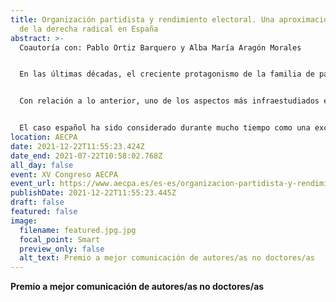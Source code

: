```yaml
---
title: Organización partidista y rendimiento electoral. Una aproximación al caso
  de la derecha radical en España
abstract: >-
  Coautoría con: Pablo Ortiz Barquero y Alba María Aragón Morales


  En las últimas décadas, el creciente protagonismo de la familia de partidos de derecha radical en Europa ha recabado una considerable atención académica. En este sentido, el principal objeto de este campo de estudio ha sido arrojar luz acerca de los factores que pueden explicar el éxito de este tipo de partidos. La literatura ha distinguido entre las llamadas explicaciones de la demanda (centradas en las actitudes, orientaciones de ciudadanía y electorado) y las explicaciones de la oferta (que dan cuenta de la ideología, estrategia, liderazgo e infraestructura organizativa de los propios partidos). Tradicionalmente, los factores de la demanda han constituido el prisma hegemónico en la materia, de tal forma que el auge de la derecha radical ha sido interpretado principalmente como resultado de la deprivación económica, las orientaciones antiinmigración, el voto de protesta o la alienación política. No obstante, de forma más reciente se han subrayado varios déficits de este tipo de explicaciones: en particular, su incapacidad para dar cuenta del desigual rendimiento electoral de estos partidos en perspectiva temporal y geográfica. En esta línea, se ha apuntado a la necesidad de llevar a cabo una suerte de “giro internalista” en la agenda de estudio de la derecha radical, de forma que los factores de la oferta se integren de forma sistemática y exhaustiva en los análisis empíricos.


  Con relación a lo anterior, uno de los aspectos más infraestudiados en la materia tiene que ver con el papel del capital humano en los partidos de derecha radical y su influencia en el rendimiento electoral. La escasa evidencia empírica existente hasta el momento -en particular, los trabajos de Carter (2005) y Art (2011)- ha señalado que, en la medida en que la derecha radical es capaz de reclutar activistas y candidatos competentes, con buena reputación y alto estatus socioeconómico y educativo, mejores resultados electorales obtendrá. Al contario, la presencia de candidatos con bajo estatus y un perfil ideológico extremista es un buen predictor de fracaso. Asimismo, se ha apuntado cómo la implantación organizativa de la derecha radical a nivel local es un buen predictor del rendimiento electoral en elecciones de carácter nacional (Erlingsson, Loxbo, & Öhrvall, 2012).


  El caso español ha sido considerado durante mucho tiempo como una excepción en el contexto europeo debido a la ausencia de derecha radical institucionalizada. Más recientemente, la irrupción de VOX en diferentes arenas ha puesto fin al llamado “excepcionalismo español”. Aunque desde el punto de vista de la demanda se ha analizado la base electoral del partido (Ortiz, 2019; Turnbull-Dugarte, 2019), no existen hasta al momento aproximaciones que hayan considerado de forma sistemática los factores de la oferta política. El objetivo principal de esta investigación es examinar el impacto de la dimensión organizativa en el rendimiento electoral de VOX en las elecciones generales de noviembre de 2019. Se usará una base de datos de creación propia sobre el perfil socioeconómico de los candidatos y la implantación territorial del partido. En suma, los resultados señalan la importancia de la esfera organizativa y apuntan en la dirección de seguir profundizando en el estudio de los factores de la oferta política, prestando especial atención a los procesos de institucionalización organizativa de los partidos de derecha radical.
location: AECPA
date: 2021-12-22T11:55:23.424Z
date_end: 2021-07-22T10:58:02.768Z
all_day: false
event: XV Congreso AECPA
event_url: https://www.aecpa.es/es-es/organizacion-partidista-y-rendimiento-electoral-una-aproximacion-al/congress-papers/3249/
publishDate: 2021-12-22T11:55:23.445Z
draft: false
featured: false
image:
  filename: featured.jpg.jpg
  focal_point: Smart
  preview_only: false
  alt_text: Premio a mejor comunicación de autores/as no doctores/as
---
```

**Premio a mejor comunicación de autores/as no doctores/as**
